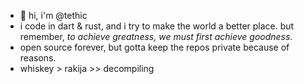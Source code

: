 - 👋 hi, i'm @tethic
- i code in dart & rust, and i try to make the world a better place. but remember, *to achieve greatness, we must first achieve goodness.* 
- open source forever, but gotta keep the repos private because of reasons.
- whiskey > rakija >> decompiling
